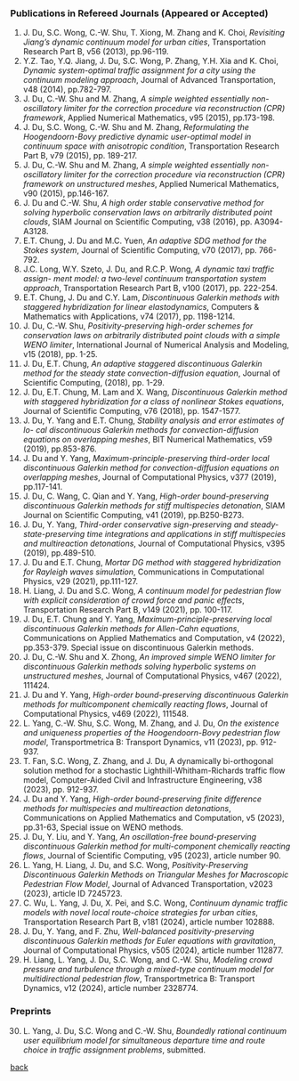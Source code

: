 
### Publications in Refereed Journals (Appeared or Accepted)

1. J. Du, S.C. Wong, C.-W. Shu, T. Xiong, M. Zhang and K. Choi, _Revisiting Jiang’s dynamic continuum model for urban cities_, Transportation Research Part B, v56 (2013), pp.96-119.
2. Y.Z. Tao, Y.Q. Jiang, J. Du, S.C. Wong, P. Zhang, Y.H. Xia and K. Choi, _Dynamic system-optimal traffic assignment for a city using the continuum modeling approach_, Journal of Advanced Transportation, v48 (2014), pp.782-797.
3. J. Du, C.-W. Shu and M. Zhang, _A simple weighted essentially non-oscillatory limiter for the correction procedure via reconstruction (CPR) framework_, Applied Numerical Mathematics, v95 (2015), pp.173-198.
4. J. Du, S.C. Wong, C.-W. Shu and M. Zhang, _Reformulating the Hoogendoorn-Bovy predictive dynamic user-optimal model in continuum space with anisotropic condition_, Transportation Research Part B, v79 (2015), pp. 189-217.
5. J. Du, C.-W. Shu and M. Zhang, _A simple weighted essentially non-oscillatory limiter for the correction procedure via reconstruction (CPR) framework on unstructured meshes_, Applied Numerical Mathematics, v90 (2015), pp.146-167.
6. J. Du and C.-W. Shu, _A high order stable conservative method for solving hyperbolic conservation laws on arbitrarily distributed point clouds_, SIAM Journal on Scientific Computing, v38 (2016), pp. A3094-A3128.
7. E.T. Chung, J. Du and M.C. Yuen, _An adaptive SDG method for the Stokes system_, Journal of Scientific Computing, v70 (2017), pp. 766-792.
8. J.C. Long, W.Y. Szeto, J. Du, and R.C.P. Wong, _A dynamic taxi traffic assign- ment model: a two-level continuum transportation system approach_, Transportation Research Part B, v100 (2017), pp. 222-254.
9. E.T. Chung, J. Du and C.Y. Lam, _Discontinuous Galerkin methods with staggered hybridization for linear elastodynamics_, Computers & Mathematics with Applications, v74 (2017), pp. 1198-1214.
10. J. Du, C.-W. Shu, _Positivity-preserving high-order schemes for conservation laws on arbitrarily distributed point clouds with a simple WENO limiter_, International Journal of Numerical Analysis and Modeling, v15 (2018), pp. 1-25.
11. J. Du, E.T. Chung, _An adaptive staggered discontinuous Galerkin method for the steady state convection-diffusion equation_, Journal of Scientific Computing, (2018), pp. 1-29.
12. J. Du, E.T. Chung, M. Lam and X. Wang, _Discontinuous Galerkin method with staggered hybridization for a class of nonlinear Stokes equations_, Journal of Scientific Computing, v76 (2018), pp. 1547-1577.
13. J. Du, Y. Yang and E.T. Chung, _Stability analysis and error estimates of lo- cal discontinuous Galerkin methods for convection-diffusion equations on overlapping meshes_, BIT Numerical Mathematics, v59 (2019), pp.853-876.
14. J. Du and Y. Yang, _Maximum-principle-preserving third-order local discontinuous Galerkin method for convection-diffusion equations on overlapping meshes_, Journal of Computational Physics, v377 (2019), pp.117-141.
15. J. Du, C. Wang, C. Qian and Y. Yang, _High-order bound-preserving discontinuous Galerkin methods for stiff multispecies detonation_, SIAM Journal on Scientific Computing, v41 (2019), pp.B250-B273.
16. J. Du, Y. Yang, _Third-order conservative sign-preserving and steady-state-preserving time integrations and applications in stiff multispecies and multireaction detonations_, Journal of Computational Physics, v395 (2019), pp.489-510.
17. J. Du and E.T. Chung, _Mortar DG method with staggered hybridization for Rayleigh waves simulation_, Communications in Computational Physics, v29 (2021), pp.111-127.
18. H. Liang, J. Du and S.C. Wong, _A continuum model for pedestrian flow with explicit consideration of crowd force and panic effects_, Transportation Research Part B, v149 (2021), pp. 100-117.
19. J. Du, E.T. Chung and Y. Yang, _Maximum-principle-preserving local discontinuous Galerkin methods for Allen-Cahn equations_, Communications on Applied Mathematics and Computation, v4 (2022), pp.353-379. Special issue on discontinuous Galerkin methods.
20. J. Du, C.-W. Shu and X. Zhong, _An improved simple WENO limiter for discontinuous Galerkin methods solving hyperbolic systems on unstructured meshes_, Journal of Computational Physics, v467 (2022), 111424.
21. J. Du and Y. Yang, _High-order bound-preserving discontinuous Galerkin methods for multicomponent chemically reacting flows_, Journal of Computational Physics, v469 (2022), 111548.
22. L. Yang, C.-W. Shu, S.C. Wong, M. Zhang, and J. Du, _On the existence and uniqueness properties of the Hoogendoorn-Bovy pedestrian flow model_, Transportmetrica B: Transport Dynamics, v11 (2023), pp. 912-937.
23. T. Fan, S.C. Wong, Z. Zhang, and J. Du, A dynamically bi-orthogonal solution method for a stochastic Lighthill-Whitham-Richards traffic flow model, Computer-Aided Civil and Infrastructure Engineering, v38 (2023), pp. 912-937.
24. J. Du and Y. Yang, _High-order bound-preserving finite difference methods for multispecies and multireaction detonations_, Communications on Applied Mathematics and Computation, v5 (2023), pp.31-63, Special issue on WENO methods.
25. J. Du, Y. Liu, and Y. Yang, _An oscillation-free bound-preserving discontinuous Galerkin method for multi-component chemically reacting flows_, Journal of Scientific Computing, v95 (2023), article number 90.
26. L. Yang, H. Liang, J. Du, and S.C. Wong, _Positivity-Preserving Discontinuous Galerkin Methods on Triangular Meshes for Macroscopic Pedestrian Flow Model_, Journal of Advanced Transportation, v2023 (2023), article ID 7245723.
27. C. Wu, L. Yang, J. Du, X. Pei, and S.C. Wong, _Continuum dynamic traffic models with novel local route-choice strategies for urban cities_, Transportation Research Part B, v181 (2024), article number 102888.
28. J. Du, Y. Yang, and F. Zhu, _Well-balanced positivity-preserving discontinuous Galerkin methods for Euler equations with gravitation_, Journal of Computational Physics, v505 (2024), article number 112877.
29. H. Liang, L. Yang, J. Du, S.C. Wong, and C.-W. Shu, _Modeling crowd pressure and turbulence through a mixed-type continuum model for multidirectional pedestrian flow_, Transportmetrica B: Transport Dynamics, v12 (2024), article number 2328774. 

### Preprints

30. L. Yang, J. Du, S.C. Wong and C.-W. Shu, _Boundedly rational continuum user equilibrium model for simultaneous departure time and route choice in traffic assignment problems_, submitted.



[back](README.md)

